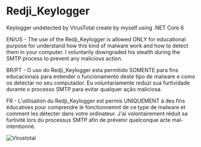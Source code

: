 # Redji_Keylogger
Keylogger undetected by VirusTotal create by myself using .NET Core 6 

EN/US - 
The use of the Redji_Keylogger is allowed ONLY for educational purpose for understand how this kind of malware work and how to detect them in your computer.
I voluntarily downgraded his stealth during the SMTP process to prevent any malicious action. 

BR/PT - 
O uso do Redji_Keylogger esta permitido SOMENTE para fins educacionais para entender o funcionamento deste tipo de malware e como os detectar no seu computador.
Eu voluntariamente reduzi sua furtividade durante o processo SMTP para evitar qualquer ação maliciosa.

FR - 
L'utilisation du Redji_Keylogger est permis UNIQUEMENT à des fins éducatives pour comprendre le fonctionnemnt de ce type de malware et comment les détecter dans votre ordinateur.
J'ai volontairement réduit sa furtivité lors du processus SMTP afin de prévenir quelconque acte mal-intentionné. 

![Virustotal](https://user-images.githubusercontent.com/48740296/188248247-6c849823-a330-42ca-aad0-5a2c335bd8b9.png)
